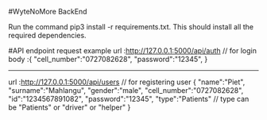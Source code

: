 
#WyteNoMore BackEnd

Run the command pip3 install -r requirements.txt. This should install all the required dependencies.

#API endpoint request example
url :http://127.0.0.1:5000/api/auth  // for login
body :{
    "cell_number":"0727082628",
    "password":"12345",
}

______________
url :http://127.0.0.1:5000/api/users  // for registering user
{
    "name":"Piet",
    "surname":"Mahlangu",
    "gender":"male",
    "cell_number":"0727082628",
    "id":"1234567891082",
    "password":"12345",
    "type":"Patients" // type can be "Patients" or "driver" or "helper"
}